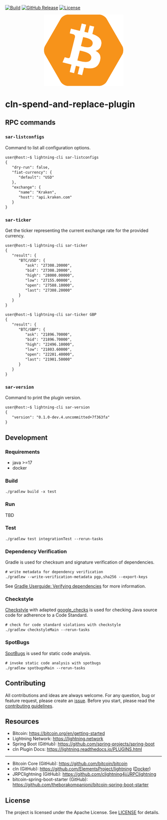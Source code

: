 [![Build](https://github.com/theborakompanioni/cln-spend-and-replace-plugin/actions/workflows/build.yml/badge.svg)](https://github.com/theborakompanioni/cln-spend-and-replace-plugin/actions/workflows/build.yml)
[![GitHub Release](https://img.shields.io/github/release/theborakompanioni/cln-spend-and-replace-plugin.svg?maxAge=3600)](https://github.com/theborakompanioni/cln-spend-and-replace-plugin/releases/latest)
[![License](https://img.shields.io/github/license/theborakompanioni/cln-spend-and-replace-plugin.svg?maxAge=2592000)](https://github.com/theborakompanioni/cln-spend-and-replace-plugin/blob/master/LICENSE)


<p align="center">
    <img src="https://github.com/theborakompanioni/cln-spend-and-replace-plugin/blob/master/docs/assets/images/logo.png" alt="Logo" width="255" />
</p>


cln-spend-and-replace-plugin
===

## RPC commands

### `sar-listconfigs`
Command to list all configuration options.

```shell
user@host:~$ lightning-cli sar-listconfigs
{
   "dry-run": false,
   "fiat-currency": {
      "default": "USD"
   },
   "exchange": {
      "name": "Kraken",
      "host": "api.kraken.com"
   }
}
```

### `sar-ticker`
Get the ticker representing the current exchange rate for the provided currency.

```shell
user@host:~$ lightning-cli sar-ticker
{
   "result": {
      "BTC/USD": {
         "ask": "27308.20000",
         "bid": "27308.20000",
         "high": "28000.00000",
         "low": "27155.00000",
         "open": "27588.10000",
         "last": "27308.20000"
      }
   }
}
```

```shell
user@host:~$ lightning-cli sar-ticker GBP
{
   "result": {
      "BTC/GBP": {
         "ask": "21896.70000",
         "bid": "21896.70000",
         "high": "22496.10000",
         "low": "21803.60000",
         "open": "22201.40000",
         "last": "21901.50000"
      }
   }
}
```

### `sar-version`
Command to print the plugin version.

```shell
user@host:~$ lightning-cli sar-version
{
   "version": "0.1.0-dev.4.uncommitted+7f363fa"
}
```

## Development

### Requirements
- java >=17
- docker

### Build
```shell script
./gradlew build -x test
```

### Run
TBD
 
### Test
```shell script
./gradlew test integrationTest --rerun-tasks
```

### Dependency Verification
Gradle is used for checksum and signature verification of dependencies.

```shell script
# write metadata for dependency verification
./gradlew --write-verification-metadata pgp,sha256 --export-keys
```

See [Gradle Userguide: Verifying dependencies](https://docs.gradle.org/current/userguide/dependency_verification.html)
for more information.

### Checkstyle
[Checkstyle](https://github.com/checkstyle/checkstyle) with adapted [google_checks](https://github.com/checkstyle/checkstyle/blob/master/src/main/resources/google_checks.xml)
is used for checking Java source code for adherence to a Code Standard.

```shell script
# check for code standard violations with checkstyle
./gradlew checkstyleMain --rerun-tasks
```

### SpotBugs
[SpotBugs](https://spotbugs.github.io/) is used for static code analysis.

```shell script
# invoke static code analysis with spotbugs
./gradlew spotbugsMain --rerun-tasks
```


## Contributing
All contributions and ideas are always welcome. For any question, bug or feature request, 
please create an [issue](https://github.com/theborakompanioni/cln-spend-and-replace-plugin/issues). 
Before you start, please read the [contributing guidelines](contributing.md).


## Resources

- Bitcoin: https://bitcoin.org/en/getting-started
- Lightning Network: https://lightning.network
- Spring Boot (GitHub): https://github.com/spring-projects/spring-boot
- cln Plugin Docs: https://lightning.readthedocs.io/PLUGINS.html
---
- Bitcoin Core (GitHub): https://github.com/bitcoin/bitcoin
- cln (GitHub): https://github.com/ElementsProject/lightning ([Docker](https://hub.docker.com/r/elementsproject/lightningd))
- JRPClightning (GitHub): https://github.com/clightning4j/JRPClightning
- bitcoin-spring-boot-starter (GitHub): https://github.com/theborakompanioni/bitcoin-spring-boot-starter

## License

The project is licensed under the Apache License. See [LICENSE](LICENSE) for details.
